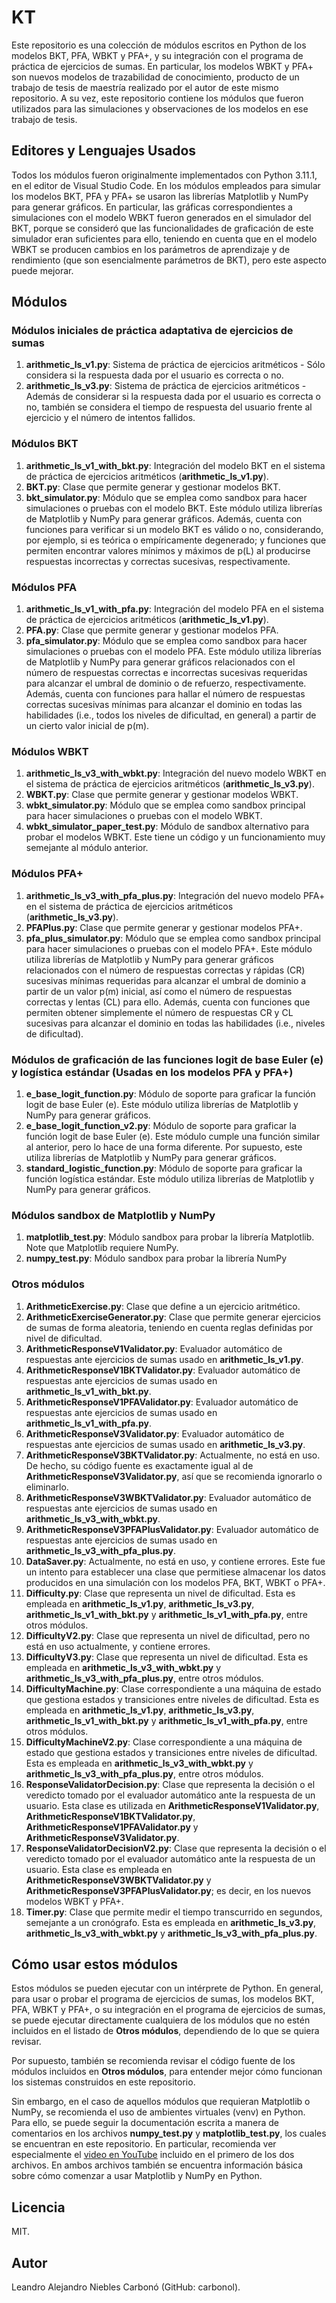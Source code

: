 # KT
Este repositorio es una colección de módulos escritos en Python de los modelos BKT, PFA, WBKT y PFA+, y su integración con el programa de práctica de ejercicios de sumas. En particular, los modelos WBKT y PFA+ son nuevos modelos de trazabilidad de conocimiento, producto de un trabajo de tesis de maestría realizado por el autor de este mismo repositorio. A su vez, este repositorio contiene los módulos que fueron utilizados para las simulaciones y observaciones de los modelos en ese trabajo de tesis.

## Editores y Lenguajes Usados

Todos los módulos fueron originalmente implementados con Python 3.11.1, en el editor de Visual Studio Code. En los módulos empleados para simular los modelos BKT, PFA y PFA+ se usaron las librerías Matplotlib y NumPy para generar gráficos. En particular, las gráficas correspondientes a simulaciones con el modelo WBKT fueron generados en el simulador del BKT, porque se consideró que las funcionalidades de graficación de este simulador eran suficientes para ello, teniendo en cuenta que en el modelo WBKT se producen cambios en los parámetros de aprendizaje y de rendimiento (que son esencialmente parámetros de BKT), pero este aspecto puede mejorar.

## Módulos
### Módulos iniciales de práctica adaptativa de ejercicios de sumas

1. **arithmetic_ls_v1.py**: Sistema de práctica de ejercicios aritméticos - Sólo considera si la respuesta dada por el usuario es correcta o no.
2. **arithmetic_ls_v3.py**: Sistema de práctica de ejercicios aritméticos - Además de considerar si la respuesta dada por el usuario es correcta o no, también se considera el tiempo de respuesta del usuario frente al ejercicio y el número de intentos fallidos.

### Módulos BKT

1. **arithmetic_ls_v1_with_bkt.py**: Integración del modelo BKT en el sistema de práctica de ejercicios aritméticos (**arithmetic_ls_v1.py**).
2. **BKT.py**: Clase que permite generar y gestionar modelos BKT.
3. **bkt_simulator.py**: Módulo que se emplea como sandbox para hacer simulaciones o pruebas con el modelo BKT. Este módulo utiliza librerías de Matplotlib y NumPy para generar gráficos. Además, cuenta con funciones para verificar si un modelo BKT es válido o no, considerando, por ejemplo, si es teórica o empíricamente degenerado; y funciones que permiten encontrar valores mínimos y máximos de p(L) al producirse respuestas incorrectas y correctas sucesivas, respectivamente.

### Módulos PFA

1. **arithmetic_ls_v1_with_pfa.py**:  Integración del modelo PFA en el sistema de práctica de ejercicios aritméticos (**arithmetic_ls_v1.py**).
2. **PFA.py**: Clase que permite generar y gestionar modelos PFA.
3. **pfa_simulator.py**: Módulo que se emplea como sandbox para hacer simulaciones o pruebas con el modelo PFA. Este módulo utiliza librerías de Matplotlib y NumPy para generar gráficos relacionados con el número de respuestas correctas e incorrectas sucesivas requeridas para alcanzar el umbral de dominio o de refuerzo, respectivamente. Además, cuenta con funciones para hallar el número de respuestas correctas sucesivas mínimas para alcanzar el dominio en todas las habilidades (i.e., todos los niveles de dificultad, en general) a partir de un cierto valor inicial de p(m).

### Módulos WBKT

1. **arithmetic_ls_v3_with_wbkt.py**: Integración del nuevo modelo WBKT en el sistema de práctica de ejercicios aritméticos (**arithmetic_ls_v3.py**).
2. **WBKT.py**: Clase que permite generar y gestionar modelos WBKT.
3. **wbkt_simulator.py**: Módulo que se emplea como sandbox principal para hacer simulaciones o pruebas con el modelo WBKT.
4. **wbkt_simulator_paper_test.py**: Módulo de sandbox alternativo para probar el modelos WBKT. Este tiene un código y un funcionamiento muy semejante al módulo anterior.

### Módulos PFA+

1. **arithmetic_ls_v3_with_pfa_plus.py**: Integración del nuevo modelo PFA+ en el sistema de práctica de ejercicios aritméticos (**arithmetic_ls_v3.py**).
2. **PFAPlus.py**: Clase que permite generar y gestionar modelos PFA+.
3. **pfa_plus_simulator.py**: Módulo que se emplea como sandbox principal para hacer simulaciones o pruebas con el modelo PFA+. Este módulo utiliza librerías de Matplotlib y NumPy para generar gráficos relacionados con el número de respuestas correctas y rápidas (CR) sucesivas mínimas requeridas para alcanzar el umbral de dominio a partir de un valor p(m) inicial, así como el número de respuestas correctas y lentas (CL) para ello. Además, cuenta con funciones que permiten obtener simplemente el número de respuestas CR y CL sucesivas para alcanzar el dominio en todas las habilidades (i.e., niveles de dificultad).

### Módulos de graficación de las funciones logit de base Euler (e) y logística estándar (Usadas en los modelos PFA y PFA+)

1. **e_base_logit_function.py**: Módulo de soporte para graficar la función logit de base Euler (e). Este módulo utiliza librerías de Matplotlib y NumPy para generar gráficos.
2. **e_base_logit_function_v2.py**: Módulo de soporte para graficar la función logit de base Euler (e). Este módulo cumple una función similar al anterior, pero lo hace de una forma diferente. Por supuesto, este utiliza librerías de Matplotlib y NumPy para generar gráficos.
3. **standard_logistic_function.py**: Módulo de soporte para graficar la función logística estándar. Este módulo utiliza librerías de Matplotlib y NumPy para generar gráficos.

### Módulos sandbox de Matplotlib y NumPy

1. **matplotlib_test.py**: Módulo sandbox para probar la librería Matplotlib. Note que Matplotlib requiere NumPy.
2. **numpy_test.py**: Módulo sandbox para probar la librería NumPy

### Otros módulos

1. **ArithmeticExercise.py**: Clase que define a un ejercicio aritmético.
2. **ArithmeticExerciseGenerator.py**: Clase que permite generar ejercicios de sumas de forma aleatoria, teniendo en cuenta reglas definidas por nivel de dificultad.
3. **ArithmeticResponseV1Validator.py**: Evaluador automático de respuestas ante ejercicios de sumas usado en  **arithmetic_ls_v1.py**.
4. **ArithmeticResponseV1BKTValidator.py**: Evaluador automático de respuestas ante ejercicios de sumas usado en **arithmetic_ls_v1_with_bkt.py**.
5. **ArithmeticResponseV1PFAValidator.py**: Evaluador automático de respuestas ante ejercicios de sumas usado en **arithmetic_ls_v1_with_pfa.py**.
6. **ArithmeticResponseV3Validator.py**: Evaluador automático de respuestas ante ejercicios de sumas usado en  **arithmetic_ls_v3.py**.
7. **ArithmeticResponseV3BKTValidator.py**: Actualmente, no está en uso. De hecho, su código fuente es exactamente igual al de **ArithmeticResponseV3Validator.py**, así que se recomienda ignorarlo o eliminarlo.
8. **ArithmeticResponseV3WBKTValidator.py**: Evaluador automático de respuestas ante ejercicios de sumas usado en **arithmetic_ls_v3_with_wbkt.py**.
9. **ArithmeticResponseV3PFAPlusValidator.py**: Evaluador automático de respuestas ante ejercicios de sumas usado en **arithmetic_ls_v3_with_pfa_plus.py**.
10. **DataSaver.py**: Actualmente, no está en uso, y contiene errores. Este fue un intento para establecer una clase que permitiese almacenar los datos producidos en una simulación con los modelos PFA, BKT, WBKT o PFA+.
11. **Difficulty.py**: Clase que representa un nivel de dificultad. Esta es empleada en **arithmetic_ls_v1.py**, **arithmetic_ls_v3.py**, **arithmetic_ls_v1_with_bkt.py** y **arithmetic_ls_v1_with_pfa.py**, entre otros módulos.
12. **DifficultyV2.py**: Clase que representa un nivel de dificultad, pero no está en uso actualmente, y contiene errores.
13. **DifficultyV3.py**: Clase que representa un nivel de dificultad. Esta es empleada en **arithmetic_ls_v3_with_wbkt.py** y **arithmetic_ls_v3_with_pfa_plus.py**, entre otros módulos.
14. **DifficultyMachine.py**: Clase correspondiente a una máquina de estado que gestiona estados y transiciones entre niveles de dificultad. Esta es empleada en **arithmetic_ls_v1.py**, **arithmetic_ls_v3.py**, **arithmetic_ls_v1_with_bkt.py** y **arithmetic_ls_v1_with_pfa.py**, entre otros módulos.
15. **DifficultyMachineV2.py**: Clase correspondiente a una máquina de estado que gestiona estados y transiciones entre niveles de dificultad. Esta es empleada en **arithmetic_ls_v3_with_wbkt.py** y **arithmetic_ls_v3_with_pfa_plus.py**, entre otros módulos.
16. **ResponseValidatorDecision.py**: Clase que representa la decisión o el veredicto tomado por el evaluador automático ante la respuesta de un usuario. Esta clase es utilizada en **ArithmeticResponseV1Validator.py**, **ArithmeticResponseV1BKTValidator.py**,  **ArithmeticResponseV1PFAValidator.py** y **ArithmeticResponseV3Validator.py**.
17. **ResponseValidatorDecisionV2.py**: Clase que representa la decisión o el veredicto tomado por el evaluador automático ante la respuesta de un usuario. Esta clase es empleada en **ArithmeticResponseV3WBKTValidator.py** y **ArithmeticResponseV3PFAPlusValidator.py**; es decir, en los nuevos modelos WBKT y PFA+.
18. **Timer.py**: Clase que permite medir el tiempo transcurrido en segundos, semejante a un cronógrafo. Esta es empleada en **arithmetic_ls_v3.py**,  **arithmetic_ls_v3_with_wbkt.py** y **arithmetic_ls_v3_with_pfa_plus.py**.

## Cómo usar estos módulos

Estos módulos se pueden ejecutar con un intérprete de Python. En general, para usar o probar el programa de ejercicios de sumas, los modelos BKT, PFA, WBKT y PFA+, o su integración en el programa de ejercicios de sumas, se puede ejecutar directamente cualquiera de los módulos que no estén incluidos en el listado de **Otros módulos**, dependiendo de lo que se quiera revisar.

Por supuesto, también se recomienda revisar el código fuente de los módulos incluidos en **Otros módulos**, para entender mejor cómo funcionan los sistemas construidos en este repositorio.

Sin embargo, en el caso de aquellos módulos que requieran Matplotlib o NumPy, se recomienda el uso de ambientes virtuales (venv) en Python. Para ello, se puede seguir la documentación escrita a manera de comentarios en los archivos **numpy_test.py** y **matplotlib_test.py**, los cuales se encuentran en este repositorio. En particular, recomienda ver especialmente el [video en YouTube](https://www.youtube.com/watch?v=q6dnyS-Ailo "video en YouTube")  incluido en el primero de los dos archivos. En ambos archivos también se encuentra información básica sobre cómo comenzar a usar Matplotlib y NumPy en Python.

## Licencia

MIT.

## Autor

Leandro Alejandro Niebles Carbonó (GitHub: carbonol).
